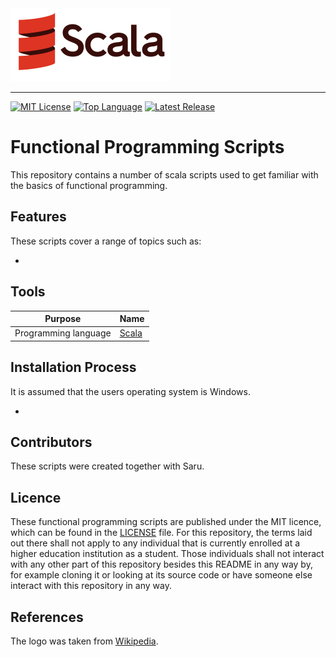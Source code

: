 <img src=resources/scala_logo.png alt="Scala Logo" width="256" height="117">

--------------------------------------------------------------------------------
[![MIT License](https://img.shields.io/badge/license-MIT-green.svg)](LICENSE)
[![Top Language](https://img.shields.io/github/languages/top/johanneshagspiel/functional-programming-scripts
)](https://github.com/johanneshagspiel/functional-programming-scripts)
[![Latest Release](https://img.shields.io/github/v/release/johanneshagspiel/functional-programming-scripts)](https://github.com/johanneshagspiel/functional-programming-scripts/releases/)

# Functional Programming Scripts

This repository contains a number of scala scripts used to get familiar with the basics of functional programming.

## Features

These scripts cover a range of topics such as:

- 

## Tools

| Purpose              | Name                             |
|----------------------|----------------------------------|
| Programming language | [Scala](https://scala-lang.org/) |

## Installation Process

It is assumed that the users operating system is Windows.

- 

## Contributors

These scripts were created together with Saru.

## Licence

These functional programming scripts are published under the MIT licence, which can be found in the [LICENSE](LICENSE) file. For this repository, the terms laid out there shall not apply to any individual that is currently enrolled at a higher education institution as a student. Those individuals shall not interact with any other part of this repository besides this README in any way by, for example cloning it or looking at its source code or have someone else interact with this repository in any way.

## References

The logo was taken from [Wikipedia](https://de.m.wikipedia.org/wiki/Datei:Gnu-bash-logo.svg). 
